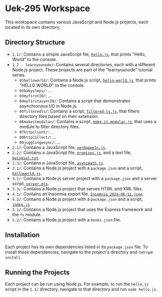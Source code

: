 # Uek-295 Workspace

This workspace contains various JavaScript and Node.js projects, each located in its own directory.

## Directory Structure

- `1.1/`: Contains a simple JavaScript file, [`hello.js`](1.1/hello.js), that prints "Hello, World" to the console.
- `1.2 - learnyounode/`: Contains several directories, each with a different Node.js project. These projects are part of the "learnyounode" tutorial series.
  - `01helloworld/`: Contains a Node.js script, [`hello-world.js`](1.2%20-%20learnyounode/01helloworld/hello-world.js), that prints "HELLO WORLD" to the console.
  - `02babysteps/`: ...
  - `03myfirstIO/`: ...
  - `04myfirstasyncIO/`: Contains a script that demonstrates asynchronous I/O in Node.js.
  - `05filteredls/`: Contains a script, [`filtered-ls.js`](1.2%20-%20learnyounode/05filteredls/filtered-ls.js), that filters directory files based on their extension.
  - `06makeitmodular/`: Contains a script, [`make-it-modular.js`](1.2%20-%20learnyounode/06makeitmodular/make-it-modular.js), that uses a module to filter directory files.
  - `07httpclient/`: ...
  - `08httpcollect/`: ...
  - `09jugglingasync/`: ...
- `2.1/`: Contains a JavaScript file, [`verdoppeln.js`](2.1/verdoppeln.js).
- `2.2/`: Contains a JavaScript file, [`promises.js`](2.2/promises.js), and a text file, [`beispiel.txt`](2.2/beispiel.txt).
- `2.3/`: Contains a JavaScript file, [`asyncmath.js`](2.3/asyncmath.js).
- `3.1/`: Contains a Node.js project with a `package.json` and a script, [`helloworld.js`](3.1/helloworld.js).
- `3.2/`: Contains a Node.js server project with a `package.json` and a server script, [`server.mjs`](3.2/server.mjs).
- `3.3/`: Contains a Node.js project that serves HTML and XML files.
- `4.1/`: Contains an Insomnia export file, [`Insomnia_2024-06-11.json`](4.1/Insomnia_2024-06-11.json).
- `4.2/`: Contains a Node.js project with a `package.json` and a script, [`index.js`](4.2/index.js).
- `5.1/`: Contains a Node.js project that uses the Express framework and the `fs` module.
- `5.2/`: Contains a Node.js project with a `books.json` file.

## Installation

Each project has its own dependencies listed in its `package.json` file. To install these dependencies, navigate to the project's directory and run `npm install`.

## Running the Projects

Each project can be run using Node.js. For example, to run the `hello.js` script in the `1.1/` directory, navigate to that directory and run `node hello.js`.
